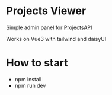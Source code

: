 # Projects Viewer
Simple admin panel for [ProjectsAPI](https://github.com/eugenfaust/projectsAPI)

Works on Vue3 with tailwind and daisyUI
# How to start
- npm install
- npm run dev
